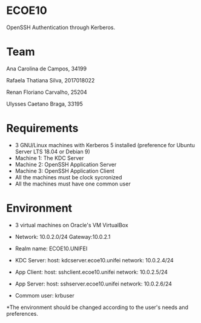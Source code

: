 # ECOE10
OpenSSH Authentication through Kerberos.

# Team
Ana Carolina de Campos, 34199

Rafaela Thatiana Silva, 2017018022

Renan Floriano Carvalho, 25204

Ulysses Caetano Braga, 33195



# Requirements 
- 3 GNU/Linux machines with Kerberos 5 installed (preference for Ubuntu Server LTS 18.04 or Debian 9)
- Machine 1: The KDC Server
- Machine 2: OpenSSH Application Server
- Machine 3: OpenSSH Application Client
- All the machines must be clock sycronized
- All the machines must have one common user

# Environment
- 3 virtual machines on Oracle's VM VirtualBox

- Network: 10.0.2.0/24 Gateway:10.0.2.1

- Realm name: ECOE10.UNIFEI

- KDC Server:  	host: kdcserver.ecoe10.unifei
		network: 10.0.2.4/24

- App Client:	host: sshclient.ecoe10.unifei
		network: 10.0.2.5/24

- App Server:	host: sshserver.ecoe10.unifei
		network: 10.0.2.6/24 

- Commom user: 	krbuser

*The environment should be changed according to the user's needs and preferences.
